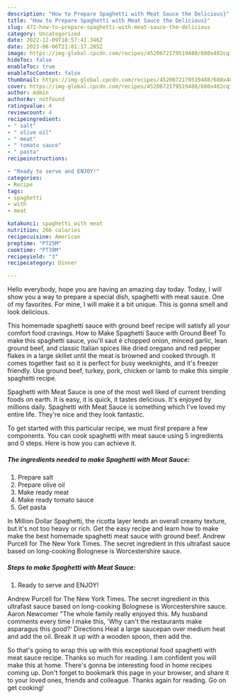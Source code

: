 ```yaml
---
description: "How to Prepare Spaghetti with Meat Sauce the Delicious}"
title: "How to Prepare Spaghetti with Meat Sauce the Delicious}"
slug: 472-how-to-prepare-spaghetti-with-meat-sauce-the-delicious
category: Uncategorized
date: 2022-12-09T18:57:41.346Z
date: 2023-06-06T21:01:17.285Z
image: https://img-global.cpcdn.com/recipes/4520672179519488/680x482cq70/spaghetti-with-meat-sauce-recipe-main-photo.jpg
hideToc: false
enableToc: true
enableTocContent: false
thumbnail: https://img-global.cpcdn.com/recipes/4520672179519488/680x482cq70/spaghetti-with-meat-sauce-recipe-main-photo.jpg
cover: https://img-global.cpcdn.com/recipes/4520672179519488/680x482cq70/spaghetti-with-meat-sauce-recipe-main-photo.jpg
author: Admin
authorAv: notfound
ratingvalue: 4
reviewcount: 4
recipeingredient:
- " salt"
- " olive oil"
- " meat"
- " tomato sauce"
- " pasta"
recipeinstructions:

- "Ready to serve and ENJOY!"
categories:
- Recipe
tags:
- spaghetti
- with
- meat

katakunci: spaghetti with meat 
nutrition: 266 calories
recipecuisine: American
preptime: "PT25M"
cooktime: "PT39M"
recipeyield: "3"
recipecategory: Dinner

---
```



Hello everybody, hope you are having an amazing day today. Today, I will show you a way to prepare a special dish, spaghetti with meat sauce. One of my favorites. For mine, I will make it a bit unique. This is gonna smell and look delicious.

This homemade spaghetti sauce with ground beef recipe will satisfy all your comfort food cravings. How to Make Spaghetti Sauce with Ground Beef To make this spaghetti sauce, you&#39;ll saut é chopped onion, minced garlic, lean ground beef, and classic Italian spices like dried oregano and red pepper flakes in a large skillet until the meat is browned and cooked through. It comes together fast so it is perfect for busy weeknights, and it&#39;s freezer friendly. Use ground beef, turkey, pork, chicken or lamb to make this simple spaghetti recipe.

Spaghetti with Meat Sauce is one of the most well liked of current trending foods on earth. It is easy, it is quick, it tastes delicious. It's enjoyed by millions daily. Spaghetti with Meat Sauce is something which I've loved my entire life. They're nice and they look fantastic.


To get started with this particular recipe, we must first prepare a few components. You can cook spaghetti with meat sauce using 5 ingredients and 0 steps. Here is how you can achieve it.

<!--inarticleads1-->

##### The ingredients needed to make Spaghetti with Meat Sauce:

1. Prepare  salt
1. Prepare  olive oil
1. Make ready  meat
1. Make ready  tomato sauce
1. Get  pasta


In Million Dollar Spaghetti, the ricotta layer lends an overall creamy texture, but it&#39;s not too heavy or rich. Get the easy recipe and learn how to make make the best homemade spaghetti meat sauce with ground beef. Andrew Purcell for The New York Times. The secret ingredient in this ultrafast sauce based on long-cooking Bolognese is Worcestershire sauce. 

<!--inarticleads2-->

##### Steps to make Spaghetti with Meat Sauce:


1. Ready to serve and ENJOY!

Andrew Purcell for The New York Times. The secret ingredient in this ultrafast sauce based on long-cooking Bolognese is Worcestershire sauce. Aaron Newcomer &#34;The whole family really enjoyed this. My husband comments every time I make this, &#39;Why can&#39;t the restaurants make asparagus this good?&#39; Directions Heat a large saucepan over medium heat and add the oil. Break it up with a wooden spoon, then add the. 

So that's going to wrap this up with this exceptional food spaghetti with meat sauce recipe. Thanks so much for reading. I am confident you will make this at home. There's gonna be interesting food in home recipes coming up. Don't forget to bookmark this page in your browser, and share it to your loved ones, friends and colleague. Thanks again for reading. Go on get cooking!
